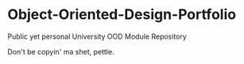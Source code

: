 # Object-Oriented-Design-Portfolio
Public yet personal University OOD Module Repository

Don't be copyin' ma shet, pettle.